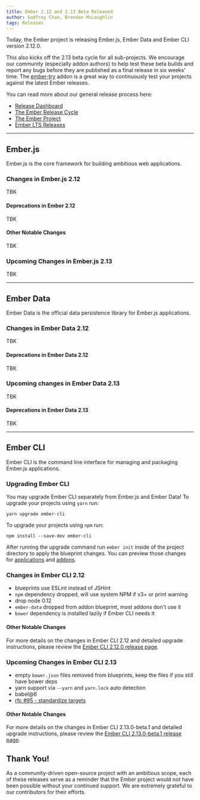 ```yaml
---
title: Ember 2.12 and 2.13 Beta Released
author: Godfrey Chan, Brendan McLoughlin
tags: Releases
---
```


Today, the Ember project is releasing Ember.js, Ember Data and Ember CLI
version 2.12.0.

This also kicks off the 2.13 beta cycle for all sub-projects. We encourage our
community (especially addon authors) to help test these beta builds and report
any bugs before they are published as a final release in six weeks' time. The
[ember-try](https://github.com/ember-cli/ember-try) addon is a great way to
continuously test your projects against the latest Ember releases.

You can read more about our general release process here:

- [Release Dashboard](http://emberjs.com/builds/)
- [The Ember Release Cycle](http://emberjs.com/blog/2013/09/06/new-ember-release-process.html)
- [The Ember Project](http://emberjs.com/blog/2015/06/16/ember-project-at-2-0.html)
- [Ember LTS Releases](http://emberjs.com/blog/2016/02/25/announcing-embers-first-lts.html)

---

## Ember.js

Ember.js is the core framework for building ambitious web applications.

### Changes in Ember.js 2.12

TBK

#### Deprecations in Ember 2.12

TBK

#### Other Notable Changes

TBK

### Upcoming Changes in Ember.js 2.13

TBK

---

## Ember Data

Ember Data is the official data persistence library for Ember.js applications.

### Changes in Ember Data 2.12

TBK

#### Deprecations in Ember Data 2.12

TBK

### Upcoming changes in Ember Data 2.13

TBK

#### Deprecations in Ember Data 2.13

TBK

---

## Ember CLI

Ember CLI is the command line interface for managing and packaging Ember.js
applications.

### Upgrading Ember CLI

You may upgrade Ember CLI separately from Ember.js and Ember Data! To upgrade
your projects using `yarn` run:

```
yarn upgrade ember-cli
```

To upgrade your projects using `npm` run:

```
npm install --save-dev ember-cli
```

After running the
upgrade command run `ember init` inside of the project directory to apply the
blueprint changes. You can preview those changes for [applications](https://github.com/ember-cli/ember-new-output/compare/v2.11.0...v2.12.0)
and [addons](https://github.com/ember-cli/ember-addon-output/compare/v2.11.0...v2.12.0).

### Changes in Ember CLI 2.12

- blueprints use ESLint instead of JSHint
- `npm` dependency dropped, will use system NPM if v3+ or print warning
- drop node 0.12
- `ember-data` dropped from addon blueprint, most addons don't use it
- `bower` dependency is installed lazily if Ember CLI needs it

#### Other Notable Changes

For more details on the changes in Ember CLI 2.12 and detailed upgrade
instructions, please review the [Ember CLI 2.12.0 release page](https://github.com/ember-cli/ember-cli/releases/tag/v2.12.0).

### Upcoming Changes in Ember CLI 2.13

- empty `bower.json` files removed from blueprints, keep the files if you still have bower deps
- yarn support via `--yarn` and `yarn.lock` auto detection
- babel@6
- [rfc #95 - standardize targets](https://github.com/ember-cli/rfcs/blob/master/active/0095-standardise-targets.md)

#### Other Notable Changes

For more details on the changes in Ember CLI 2.13.0-beta.1 and detailed upgrade
instructions, please review the [Ember CLI 2.13.0-beta.1 release page](https://github.com/ember-cli/ember-cli/releases/tag/v2.13.0-beta.1).

## Thank You!

As a community-driven open-source project with an ambitious scope, each of
these releases serve as a reminder that the Ember project would not have been
possible without your continued support. We are extremely grateful to our
contributors for their efforts.

